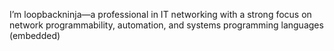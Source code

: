 I’m loopbackninja—a professional in IT networking with a strong focus on network programmability, automation, and systems programming languages (embedded)
